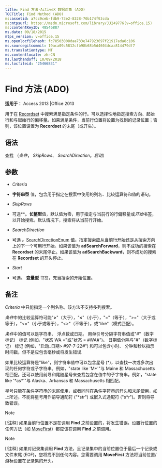 ```yaml
---
title: Find 方法-ActiveX 数据对象 (ADO)
TOCTitle: Find Method (ADO)
ms:assetid: a7cc9ceb-fdb9-73e2-8328-70b174f93cda
ms:mtpsurl: https://msdn.microsoft.com/library/JJ249776(v=office.15)
ms:contentKeyID: 48546887
ms.date: 09/18/2015
mtps_version: v=office.15
ms.openlocfilehash: fc78503008daa733e747923697f21917ada8c106
ms.sourcegitcommit: 19aca09c5812cfb98b68b5d4604dcaa814479df7
ms.translationtype: MT
ms.contentlocale: zh-CN
ms.lasthandoff: 10/09/2018
ms.locfileid: "25466831"
---
```

# <a name="find-method-ado"></a>Find 方法 (ADO)


**适用于**： Access 2013 |Office 2013


用于在 [Recordset](recordset-object-ado.md) 中搜索满足指定条件的行。可以选择性地指定搜索方向、起始行和与起始行的偏移量。如果满足条件，当前行位置将设置为找到的记录位置；否则，该位置设置为 **Recordset** 的末尾（或开头）。

## <a name="syntax"></a>语法

查找 （*条件*， *SkipRows*、 *SearchDirection*，*启动*）

## <a name="parameters"></a>参数

  - *Criteria*

  - **字符串型** 值，包含用于指定在搜索中使用的列名、比较运算符和值的语句。

  - *SkipRows*

  - 可选**。**长整型**值，默认值为零，用于指定与当前行的行偏移量或*开始*书签，以开始搜索。默认情况下，搜索将从当前行开始。

  - *SearchDirection*

  - 可选 *。*[SearchDirectionEnum](searchdirectionenum.md) 值，指定搜索应从当前行开始还是从搜索方向上的下一个可用行开始。如果该值为 **adSearchForward**，则不成功的搜索在 **Recordset** 的末尾停止。如果该值为 **adSearchBackward**，则不成功的搜索在 **Recordset** 的开头停止。

  - *Start*

  - 可选。 **变量型** 书签，充当搜索的开始位置。

## <a name="remarks"></a>备注

*Criteria* 中只能指定一个列名称。该方法不支持多列搜索。

*条件*中的比较运算符可能"**\>**"（大于），"**\<**"（小于），"="（等于），"\>="（大于或等于），"\<="（小于或等于），"\<\>"（不等于），或"like"（模式匹配）。

*条件*中的值可以是字符串、 浮点数或日期。 用单引号分隔字符串值或"\#"（数字标记） 标记 (例如，"状态 WA ="或"状态 = \#WA\#")。 日期值分隔与"\#"（数字标记） 标记 (例如，"启动\_日期\> \#97-7-22\#") 和可以包含小时、 分钟和秒以指示时间戳，但不是应包含毫秒或将发生错误.

如果比较运算符是"like"，则字符串值中可以包含星号 (\*)，以查找一次或多次出现的任何字符或子字符串。例如，"state like 'M\*'"与 Maine 和 Massachusetts 相匹配。还可以使用前导和尾随星号来查找包含在值中的子字符串。例如，"state like '\*as\*'"与 Alaska、Arkansas 和 Massachusetts 相匹配。

星号只能在条件字符串的末尾使用，或者同时在条件字符串的开头和末尾使用，如上所述。不能将星号用作前导通配符 ("\*str") 或嵌入式通配符 ("s\*r")。否则将导致错误。


> [!NOTE]
> <P>[!注释] 如果当前行位置不是在调用 <STRONG>Find</STRONG> 之前设置的，将发生错误。设置行位置的任何方法（如 <A href="movefirst-movelast-movenext-and-moveprevious-methods-ado.md">MoveFirst</A>）都应该在调用 <STRONG>Find</STRONG> 之前调用。</P>




> [!NOTE]
> <P>[!注释] 如果对记录集调用 <STRONG>Find</STRONG> 方法，且记录集中的当前位置位于最后一个记录或文件末尾 (EOF)，您将找不到任何内容。您需要调用 <STRONG>MoveFirst</STRONG> 方法将当前位置/游标设置在记录集的开头。</P>


